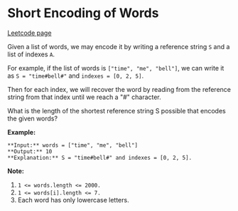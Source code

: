 # Short Encoding of Words
[Leetcode page](https://leetcode.com/problems/short-encoding-of-words/description)

Given a list of words, we may encode it by writing a reference string `S` and
a list of indexes `A`.

For example, if the list of words is `["time", "me", "bell"]`, we can write it
as `S = "time#bell#"` and `indexes = [0, 2, 5]`.

Then for each index, we will recover the word by reading from the reference
string from that index until we reach a "#" character.

What is the length of the shortest reference string S possible that encodes
the given words?

**Example:**

    
    
    **Input:** words = ["time", "me", "bell"]
    **Output:** 10
    **Explanation:** S = "time#bell#" and indexes = [0, 2, 5].
    

**Note:**

  1. `1 <= words.length <= 2000.`
  2. `1 <= words[i].length <= 7.`
  3. Each word has only lowercase letters.

